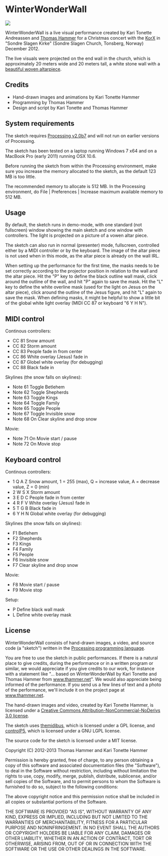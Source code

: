 # WinterWonderWall #

![](http://thammer.net/wp-content/uploads/2013/02/www-slider-512.jpg)

WinterWonderWall is a live visual performance created by Kari Tonette Andreassen and [Thomas Hammer](http://www.thammer.net) for a Christmas concert with the [KorX](http://www.korx.net) in "Sondre Slagen Kirke" (Sondre Slagen Church, Tonsberg, Norway) December 2012.

The live visuals were projected on the end wall in the church, which is approximately 
20 meters wide and 20 meters tall, a white stone wall with a [beautiful woven altarpiece](https://www.google.com/search?hl=en&q=søndre+slagen+kirke&um=1&tbm=isch).

## Credits ##

- Hand-drawn images and animations by Kari Tonette Hammer
- Programming by Thomas Hammer
- Design and script by Kari Tonette and Thomas Hammer

## System requirements ##

The sketch requires [Processing v2.0b7](http://www.processing.org) and will not run on earlier versions of Processing.

The sketch has been tested on a laptop running Windows 7 x64 and on a MacBook Pro (early 2011) running OSX 10.6.

Before running the sketch from within the Processing environment, make sure you increase the memory allocated to the sketch, as the default 123 MB is too little.

The recommended memory to allocate is 512 MB. In the Processing environment, do File | Preferences | Increase maximum available memory to 512 MB.

## Usage ##

By default, the sketch runs in demo-mode, with one standard (not fullscreen) window showing the main sketch and one window with controllers. The light is projected on a picture of a vowen altar piece.

The sketch can also run in normal (presenter) mode, fullscreen, controlled either by a MIDI controller or by the keyboard. The image of the altar piece is not used when in this mode, as the altar piece is already on the wall IRL.

When setting up the performance for the first time, the masks needs to be set correctly according to the projector position in relation to the wall and the altar piece. Hit the "P" key to define the black outline wall mask, click around the outline of the wall, and hit "P" again to save the mask. Hit the "L" key to define the white overline mask (used for the light on Jesus on the altar piece), click around the outline of the Jesus figure, and hit "L" again to save the mask. When defining masks, it might be helpful to show a little bit of the global white light overlay (MIDI CC 87 or keyboard "6 Y H N").

## MIDI control ##

Continous controllers:

- CC 81   Snow amount
- CC 82   Storm amount
- CC 83   People fade in from center
- CC 86   White overlay (Jesus) fade in
- CC 87   Globel white overlay (for debugging)
- CC 88   Black fade in

Skylines (the snow falls on skylines):

- Note 61 Toggle Betlehem
- Note 62 Toggle Shepherds
- Note 63 Toggle Kings
- Note 64 Toggle Family
- Note 65 Toggle People
- Note 67 Toggle Invisible snow
- Note 68 On     Clear skyline and drop snow

Movie:

- Note 71 On Movie start / pause
- Note 72 On Movie stop

## Keyboard control ##

Continous controllers:

-  1 Q A Z   Snow amount, 1 = 255 (max), Q = increase value, A = decrease value, Z = 0 (min)
-  2 W S X   Storm amount
-  3 E D C   People fade in from center
-  4 R F V   White overlay (Jesus) fade in
-  5 T G B   Black fade in
-  6 Y H N   Global white overlay (for debugging)

Skylines (the snow falls on skylines):

-  F1   Betlehem
-  F2   Shepherds
-  F3   Kings
-  F4   Family
-  F5   People
-  F6   Invisible snow
-  F7   Clear skyline and drop snow

Movie:

-  F8   Movie start / pause
-  F9   Movie stop

Setup:

-  P   Define black wall mask
-  L   Define white overlay mask

## License ##

WinterWonderWall consists of hand-drawn images, a video, and source code (a "sketch") written in the [Processing programming language](http://www.processing.org).

You are free to use the sketch in public performances. If there is a natural place to give credits, during the performance or in a written program or similar, we would appreciate if you give credits to our work, for instance with a statement like "... based on WinterWonderWall by Kari Tonette and Thomas Hammer from www.thammer.net". We would also appreciate being informed of the performance. If you send us a few lines of text and a photo of the performance, we'll include it on the project page at www.thammer.net.  
 
The hand-drawn images and video, created by Kari Tonette Hammer, is licensed under a [Creative Commons Attribution-NonCommercial-NoDerivs 3.0 license](http://creativecommons.org/licenses/by-nc-nd/3.0/).

The sketch uses [themidibus](http://www.smallbutdigital.com/themidibus.php), which is licensed under a GPL license, and [controlP5](http://www.sojamo.de/libraries/controlP5/), which is licensed under a GNU LGPL license.

The source code for the sketch is licensed under a MIT license.

Copyright (C) 2012-2013 Thomas Hammer and Kari Tonette Hammer

Permission is hereby granted, free of charge, to any person obtaining a copy of this software and associated documentation files (the "Software"), to deal in the Software without restriction, including without limitation the rights to use, copy, modify, merge, publish, distribute, sublicense, and/or sell copies of the Software, and to permit persons to whom the Software is furnished to do so, subject to the following conditions:

The above copyright notice and this permission notice shall be included in all copies or substantial portions of the Software.

THE SOFTWARE IS PROVIDED "AS IS", WITHOUT WARRANTY OF ANY KIND, EXPRESS OR IMPLIED, INCLUDING BUT NOT LIMITED TO THE WARRANTIES OF MERCHANTABILITY, FITNESS FOR A PARTICULAR PURPOSE AND NONINFRINGEMENT. IN NO EVENT SHALL THE AUTHORS OR COPYRIGHT HOLDERS BE LIABLE FOR ANY CLAIM, DAMAGES OR OTHER LIABILITY, WHETHER IN AN ACTION OF CONTRACT, TORT OR OTHERWISE, ARISING FROM, OUT OF OR IN CONNECTION WITH THE SOFTWARE OR THE USE OR OTHER DEALINGS IN THE SOFTWARE.

